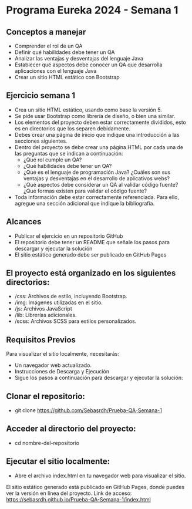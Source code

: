 # Programa Eureka 2024 - Semana 1

## Conceptos a manejar
- Comprender el rol de un QA
- Definir qué habilidades debe tener un QA
- Analizar las ventajas y desventajas del lenguaje Java
- Establecer qué aspectos debe conocer un QA que desarrolla aplicaciones con el lenguaje Java
- Crear un sitio HTML estático con Bootstrap

## Ejercicio semana 1
-	Crea un sitio HTML estático, usando como base la versión 5.
-	Se pide usar Bootstrap como librería de diseño, o bien una similar.
-	Los elementos del proyecto deben estar correctamente divididos, esto es en directorios que los separen debidamente. 
-	Debes crear una página de inicio que indique una introducción a las secciones siguientes.
-	Dentro del proyecto se debe crear una página HTML por cada una de las preguntas que se indican a continuación:
    *	¿Qué rol cumple un QA?
    *	¿Qué habilidades debe tener un QA?
    *	¿Qué es el lenguaje de programación Java? ¿Cuáles son sus ventajas y desventajas en el desarrollo de aplicativos webs?
    *	¿Qué aspectos debe considerar un QA al validar código fuente? ¿Qué formas existen para validar el código fuente?
-	Toda información debe estar correctamente referenciada. Para ello, agregue una sección adicional que indique la bibliografía.

## Alcances
- Publicar el ejercicio en un repositorio GitHub
- El repositorio debe tener un README que señale los pasos para descargar y ejecutar la solución
- El sitio estático generado debe ser publicado en GitHub Pages


## El proyecto está organizado en los siguientes directorios:

- /css: Archivos de estilo, incluyendo Bootstrap.
- /img: Imágenes utilizadas en el sitio.
- /js: Archivos JavaScript
- /lib: Librerías adicionales.
- /scss: Archivos SCSS para estilos personalizados.


## Requisitos Previos
Para visualizar el sitio localmente, necesitarás:
- Un navegador web actualizado.
- Instrucciones de Descarga y Ejecución
- Sigue los pasos a continuación para descargar y ejecutar la solución:

## Clonar el repositorio:
- git clone https://github.com/Sebasrdh/Prueba-QA-Semana-1

## Acceder al directorio del proyecto:
- cd nombre-del-repositorio

## Ejecutar el sitio localmente:
- Abre el archivo index.html en tu navegador web para visualizar el sitio.

El sitio estático generado está publicado en GitHub Pages, donde puedes ver la versión en línea del proyecto. 
Link de acceso: https://sebasrdh.github.io/Prueba-QA-Semana-1/index.html
